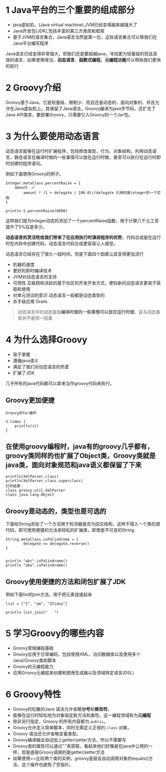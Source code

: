 # 1 Java平台的三个重要的组成部分

- java虚拟机，(Java virtual machine),JVM已经变得越来越强大了
- Java开发包(JDK),包括丰富的第三方类库和框架
- 基于JVM的语言集合，Java语言当然是第一位，这些语言集合可以帮我们在Java平台编写程序

Java语言已经变得非常强大，但我们还是要超越java，寻找更为轻量级的而且高效的语言，如果使用得当，**动态语言**，**函数式编程**，**元编程功能**可以帮助我们更快的航行


# 2 Groovy介绍

Groovy基于Java，它是轻量级、限制少、而且还是动态的、面向对象的、并且允许在Java虚拟机上。其保留了Java语法，Groovy编译为java字节码，还扩充了Java API类库，要部署Groovy，只需要引入Groovy的一个Jar包。



# 3 为什么要使用动态语言

动态语言能够在运行时扩展程序，包括修改类型，行为、对象结构，利用动态语言，静态语言在编译时做的一些事情可以放在运行时做，甚至可以执行在运行时即时创建的程序语句。

例如下面使用Groovy的例子。

    Integer.metaClass.percentRaise = {
        amount ->
            amount * (1 + delegate / 100.0)//delegate 引用的是integer的一个实例
    }
    
    println 5.percentRaise(8000)
    
这样我们就为Integer动态的添加了一个percentRaise函数，用于计算八千元工资提升了5%后是多少。


**动态语言的灵活性给我们带来了在应用执行时演进程序的优势**，代码合成是在运行时在内存中创建代码，动态语言代码合成更容易让人接受。

动态语言已经存在了很久一段时间，但是下面四个因素让其变得更加流行

- 机器的速度
 - 更好的即时编译技术
 - JVM对动态语言的支持
- 可用性 互联网和活跃的基于社区的开发开发方式，使较新的动态语言更易于获取和使用
- 对单元测试的意识 动态语言一般都是动态类型的
- 杀手级应用 Grails

>动态语言中的动态是指**编译时做的一些事情可以放在运行时做**，这与动态类型并不是同一回事

# 4 为什么选择Groovy

- 易于掌握
- 遵循java语义
- 满足了我们对动态语言的热爱
- 扩展了JDK

几乎所有的java代码都可以拿来当作groovy代码来执行。


## Groovy更加便捷
    
    Groovy的for循环
    
    3.times {
        println(it)
    }
    
## 在使用groovy编程时，java有的groovy几乎都有，groovy类同样的也扩展了Object类，Groovy类就是java类，面向对象规范和java语义都保留了下来
    
    println(XmlParser.class)
    println(XmlParser.class.superclass)
    打印结果：
    class groovy.util.XmlParser
    class java.lang.Object
    
    
## Groovy是动态的，类型也是可选的


下面给String添加了一个方法用于检测器是否为回文结构，这样不侵入一个类的源代码，即可使用便捷的方法来轻松的扩展类，即使是不可变的String
    
    
    String.metaClass.isPalindrome = {
            delegate == delegate.reverse()
    }
    
    
    println "abc".isPalindrome()
    println "aba".isPalindrome()
    
## Groovy使用便捷的方法和闭包扩展了JDK

例如下面list的join方法，用于把元素连接起来
    
    list = ["I", "am", "Ztiany"]
    
    println list.join("   ")
    
    
# 5 学习Groovy的哪些内容

- Groovy常规编程基础
- Groovy应用于日常编码，包括使用XML、访问数据库以及使用多个Java/Groovy类和脚本
- Groovy的元编程能力
- 应用Groovy元编程来创建和使用生成器以及领域特定语言(DSL)

# 6 Groovy特性

*   Groovy的松散的Java 语法允许省略**分号**和**修改符**。
*   能够在运行时轻松地为对象指定新方法和属性。这一编程领域称为**元编程**
*   除非另行指定，Groovy 的所有内容都为 `public`。
*   Groovy允许定义简单脚本，同时无需定义正规的 `class` 对象。
*   Groovy 语法还允许省略变量类型。
*   Groovy编译器会自动加上getter/setter方法，所以不需要写
*   Groovy类的属性可以通过"."来获取，看起来他们好像是在java中公用的一样，但是底层Groovy调用的是getter/setter方法
*   如果使用==比较两个类的实例，groovy底层会自动调用对象的equals()方法，这个操作也避免了空指针。

